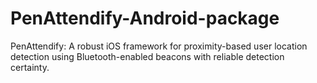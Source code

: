 # PenAttendify-Android-package
PenAttendify: A robust iOS framework for proximity-based user location detection using Bluetooth-enabled beacons with reliable detection certainty.
